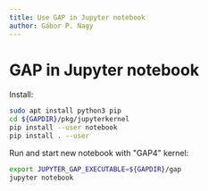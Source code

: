 ```yaml
---
title: Use GAP in Jupyter notebook
author: Gábor P. Nagy
---
```


# GAP in Jupyter notebook

Install:

```bash
sudo apt install python3 pip
cd ${GAPDIR}/pkg/jupyterkernel
pip install --user notebook
pip install . --user
```

Run and start new notebook with "GAP4" kernel:

```bash
export JUPYTER_GAP_EXECUTABLE=${GAPDIR}/gap
jupyter notebook
```

